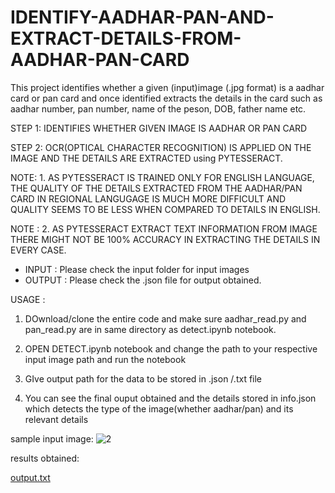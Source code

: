 # IDENTIFY-AADHAR-PAN-AND-EXTRACT-DETAILS-FROM-AADHAR-PAN-CARD

This project identifies whether a given (input)image (.jpg format) is a aadhar card or pan card and once identified extracts the details in the card such as aadhar number, pan number, name of the peson, DOB, father name etc.

STEP 1: IDENTIFIES WHETHER GIVEN IMAGE IS AADHAR OR PAN CARD

STEP 2: OCR(OPTICAL CHARACTER RECOGNITION) IS APPLIED ON THE IMAGE AND THE DETAILS ARE EXTRACTED using PYTESSERACT. 

NOTE: 1. AS PYTESSERACT IS TRAINED ONLY FOR ENGLISH LANGUAGE, THE QUALITY OF THE DETAILS EXTRACTED FROM THE AADHAR/PAN CARD IN REGIONAL LANGUGAGE IS MUCH MORE DIFFICULT AND QUALITY SEEMS TO BE LESS WHEN COMPARED TO DETAILS IN ENGLISH. 

NOTE : 2. AS PYTESSERACT EXTRACT TEXT INFORMATION FROM IMAGE THERE MIGHT NOT BE 100% ACCURACY IN EXTRACTING THE DETAILS IN EVERY CASE.

* INPUT : Please check the input folder for input images
* OUTPUT : Please check the .json file for output obtained.

USAGE : 

1. DOwnload/clone the entire code and make sure aadhar_read.py and pan_read.py are in same directory as detect.ipynb notebook.

2. OPEN DETECT.ipynb notebook and change the path to your respective input image path and run the notebook

3. GIve output path for the data to be stored in .json /.txt file 

4. You can see the final ouput obtained and the details stored in info.json which detects the type of the image(whether aadhar/pan) and its relevant details

sample input image: 
![2](https://user-images.githubusercontent.com/49371052/161949939-a22ae7a8-3162-4271-9981-9c65d0a8bea9.jpg)

results obtained:

[output.txt](https://github.com/sasigulipalli/IDENTIFY-AADHAR-PAN-AND-EXTRACT-DETAILS-FROM-AADHAR-PAN-CARD/files/8425836/output.txt)

